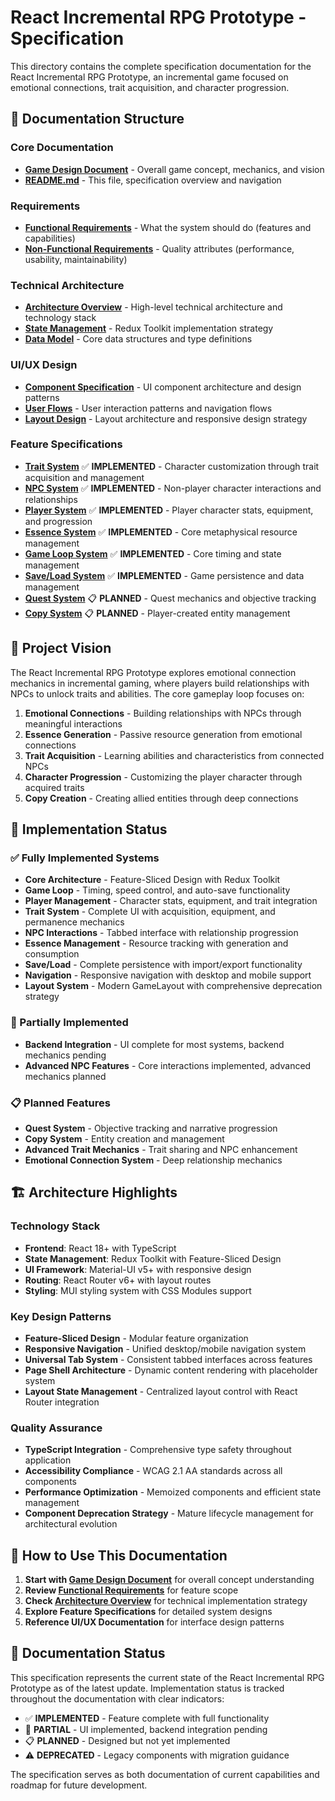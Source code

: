 # React Incremental RPG Prototype - Specification

This directory contains the complete specification documentation for the React Incremental RPG Prototype, an incremental game focused on emotional connections, trait acquisition, and character progression.

## 📁 Documentation Structure

### Core Documentation
- **[Game Design Document](GameDesignDocument.md)** - Overall game concept, mechanics, and vision
- **[README.md](README.md)** - This file, specification overview and navigation

### Requirements
- **[Functional Requirements](requirements/FunctionalRequirements.md)** - What the system should do (features and capabilities)
- **[Non-Functional Requirements](Requirements/NonFunctionalRequirements.md)** - Quality attributes (performance, usability, maintainability)

### Technical Architecture
- **[Architecture Overview](technical/ArchitectureOverview.md)** - High-level technical architecture and technology stack
- **[State Management](technical/StateManagement.md)** - Redux Toolkit implementation strategy
- **[Data Model](technical/DataModel.md)** - Core data structures and type definitions

### UI/UX Design
- **[Component Specification](UI_UX/ComponentSpecification.md)** - UI component architecture and design patterns
- **[User Flows](UI_UX/UserFlows.md)** - User interaction patterns and navigation flows
- **[Layout Design](UI_UX/LayoutDesign.md)** - Layout architecture and responsive design strategy

### Feature Specifications
- **[Trait System](Features/TraitSystem.md)** ✅ **IMPLEMENTED** - Character customization through trait acquisition and management
- **[NPC System](Features/NPCSystem.md)** ✅ **IMPLEMENTED** - Non-player character interactions and relationships
- **[Player System](Features/PlayerSystem.md)** ✅ **IMPLEMENTED** - Player character stats, equipment, and progression
- **[Essence System](Features/EssenceSystem.md)** ✅ **IMPLEMENTED** - Core metaphysical resource management
- **[Game Loop System](Features/GameLoopSystem.md)** ✅ **IMPLEMENTED** - Core timing and state management
- **[Save/Load System](Features/SaveLoadSystem.md)** ✅ **IMPLEMENTED** - Game persistence and data management
- **[Quest System](Features/QuestSystem.md)** 📋 **PLANNED** - Quest mechanics and objective tracking
- **[Copy System](Features/CopySystem.md)** 📋 **PLANNED** - Player-created entity management

## 🎯 Project Vision

The React Incremental RPG Prototype explores emotional connection mechanics in incremental gaming, where players build relationships with NPCs to unlock traits and abilities. The core gameplay loop focuses on:

1. **Emotional Connections** - Building relationships with NPCs through meaningful interactions
2. **Essence Generation** - Passive resource generation from emotional connections
3. **Trait Acquisition** - Learning abilities and characteristics from connected NPCs
4. **Character Progression** - Customizing the player character through acquired traits
5. **Copy Creation** - Creating allied entities through deep connections

## 🚀 Implementation Status

### ✅ Fully Implemented Systems
- **Core Architecture** - Feature-Sliced Design with Redux Toolkit
- **Game Loop** - Timing, speed control, and auto-save functionality
- **Player Management** - Character stats, equipment, and trait integration
- **Trait System** - Complete UI with acquisition, equipment, and permanence mechanics
- **NPC Interactions** - Tabbed interface with relationship progression
- **Essence Management** - Resource tracking with generation and consumption
- **Save/Load** - Complete persistence with import/export functionality
- **Navigation** - Responsive navigation with desktop and mobile support
- **Layout System** - Modern GameLayout with comprehensive deprecation strategy

### 🔄 Partially Implemented
- **Backend Integration** - UI complete for most systems, backend mechanics pending
- **Advanced NPC Features** - Core interactions implemented, advanced mechanics planned

### 📋 Planned Features
- **Quest System** - Objective tracking and narrative progression
- **Copy System** - Entity creation and management
- **Advanced Trait Mechanics** - Trait sharing and NPC enhancement
- **Emotional Connection System** - Deep relationship mechanics

## 🏗️ Architecture Highlights

### Technology Stack
- **Frontend**: React 18+ with TypeScript
- **State Management**: Redux Toolkit with Feature-Sliced Design
- **UI Framework**: Material-UI v5+ with responsive design
- **Routing**: React Router v6+ with layout routes
- **Styling**: MUI styling system with CSS Modules support

### Key Design Patterns
- **Feature-Sliced Design** - Modular feature organization
- **Responsive Navigation** - Unified desktop/mobile navigation system
- **Universal Tab System** - Consistent tabbed interfaces across features
- **Page Shell Architecture** - Dynamic content rendering with placeholder system
- **Layout State Management** - Centralized layout control with React Router integration

### Quality Assurance
- **TypeScript Integration** - Comprehensive type safety throughout application
- **Accessibility Compliance** - WCAG 2.1 AA standards across all components
- **Performance Optimization** - Memoized components and efficient state management
- **Component Deprecation Strategy** - Mature lifecycle management for architectural evolution

## 📖 How to Use This Documentation

1. **Start with [Game Design Document](GameDesignDocument.md)** for overall concept understanding
2. **Review [Functional Requirements](requirements/FunctionalRequirements.md)** for feature scope
3. **Check [Architecture Overview](technical/ArchitectureOverview.md)** for technical implementation strategy
4. **Explore Feature Specifications** for detailed system designs
5. **Reference UI/UX Documentation** for interface design patterns

## 🔄 Documentation Status

This specification represents the current state of the React Incremental RPG Prototype as of the latest update. Implementation status is tracked throughout the documentation with clear indicators:

- ✅ **IMPLEMENTED** - Feature complete with full functionality
- 🔄 **PARTIAL** - UI implemented, backend integration pending
- 📋 **PLANNED** - Designed but not yet implemented
- ⚠️ **DEPRECATED** - Legacy components with migration guidance

The specification serves as both documentation of current capabilities and roadmap for future development.

